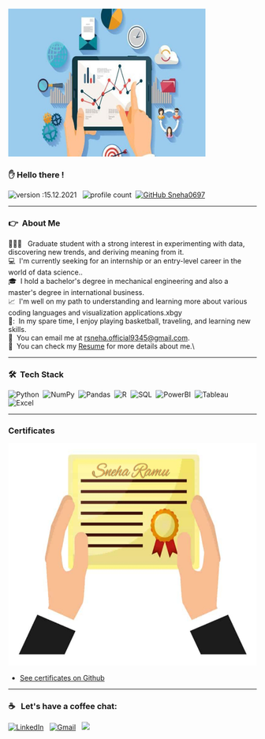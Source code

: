 <img src="Images/Analyst.jpg?raw=true"
     width="400" 
     height="300"/>


### :raised_hand: Hello there !
![version :15.12.2021](https://img.shields.io/badge/version-15.12.2021-informational) &nbsp;
![profile count](https://komarev.com/ghpvc/?username=Sneha0697&color=red)&nbsp;
[![GitHub Sneha0697](https://img.shields.io/github/followers/Sneha0697?label=follow&style=social)](https://github.com/Sneha0697)&nbsp;


---

### :point_right: &nbsp;About Me

👩🏾‍💻 &nbsp; Graduate student with a strong interest in experimenting with data, discovering new trends, and deriving meaning from it. \
💻 &nbsp;I'm currently seeking for an internship or an entry-level career in the world of data science..\
🎓 &nbsp;I hold a bachelor's degree in mechanical engineering and also a master's degree in international business.\
:chart_with_upwards_trend: &nbsp;I'm well on my path to understanding and learning more about various coding languages and visualization applications.xbgy\
🏀: &nbsp;In my spare time, I enjoy playing basketball, traveling, and learning new skills.\
📧 &nbsp;You can email me at rsneha.official9345@gmail.com.\
📄 &nbsp;You can check my [Resume](https://github.com/Sneha0697/Sneha0697/blob/c197978c74e30e475e7127a76a876bf94f15f646/RESUME.pdf)  for more details about me.\


---
### 🛠 &nbsp;Tech Stack

![Python](https://img.shields.io/badge/Python-3776AB?style=plastic&logo=python&logoColor=white)&nbsp;
![NumPy](https://img.shields.io/badge/numpy%20-%23013243.svg?&style=plastic&logo=numpy&logoColor=white)&nbsp;
![Pandas](https://img.shields.io/badge/pandas%20-%23150458.svg?&style=plastic&logo=pandas&logoColor=white)&nbsp;
![R](https://img.shields.io/badge/R-276DC3?style=plastic&logo=r&logoColor=white)&nbsp;
![SQL](https://img.shields.io/badge/-SQL-4479A1?logo=mysql&logoColor=white&style=plastic)&nbsp;
![PowerBI](https://img.shields.io/badge/-PowerBI-F2C811?logo=power-bi&logoColor=white&style=plastic)&nbsp;
![Tableau](https://img.shields.io/badge/-Tableau-97627?logo=tableau&logoColor=white&style=plastic)&nbsp;
![Excel](https://img.shields.io/badge/Microsoft_Excel-217346?style=plastic&logo=microsoft-excel&logoColor=white)&nbsp;

---
### Certificates
<img src="Images/Certificate2.jpg?raw=true"
     width="600" 
     height="450"/></br>
- [See certificates on Github](https://github.com/Sneha0697/Certificates)

---
### :coffee: &nbsp; Let's have a coffee chat:

<a href="https://www.linkedin.com/in/sneharamu//"><img alt="LinkedIn" src="https://img.shields.io/badge/linkedin%20-%230077B5.svg?&style=flat&logo=linkedin&logoColor=white"/></a> &nbsp;
<a href="mailto:rsneha.official9345@gmail.com"><img alt="Gmail" src="https://img.shields.io/badge/Mail-D14836?style=flat&logo=gmail&logoColor=white" /></a> &nbsp;
<a href="https://www.instagram.com/sneha_ramu/"><img src="https://img.shields.io/badge/-@Sneha_-E4405F?style=flat&logo=Instagram&logoColor=white"/></a> &nbsp;
